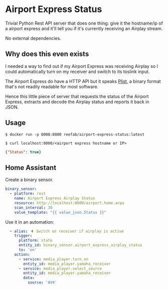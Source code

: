 # Airport Express Status

Trivial Python Rest API server that does one thing: give it the hostname/ip of a airport express and it'll tell you if it's currently receiving an Airplay stream.

No external dependencies.

## Why does this even exists

I needed a way to find out if my Airport Express was receiving Airplay so I could automatically turn on my receiver and switch to its toslink input.

The Airport Express do have a HTTP API but it speaks [Plist](https://en.wikipedia.org/wiki/Property_list), a binary format that's not readily readable for most software.

Hence this little piece of server that requests the status of the Airport Express, extracts and decode the Airplay status and reports it back in JSON.

## Usage

```shell
$ docker run -p 8000:8000 reefab/airport-express-status:latest
```

```shell
$ curl localhost:8000/<airport express hostname or IP>
```

```json
{"Status": true}
```

## Home Assistant

Create a binary sensor.

```yaml
binary_sensor:
  - platform: rest
    name: Airport Express Airplay Status
    resource: http://localhost:8000/airport.home.arpa
    scan_interval: 30
    value_template: "{{ value_json.Status }}"
```

Use it in an automation:

```yaml
  - alias: 🔈 Switch on receiver if airplay is active
    trigger:
      platform: state
      entity_id: binary_sensor.airport_express_airplay_status
      to: 'on'
    action:
      - service: media_player.turn_on
        entity_id: media_player.yamaha_receiver
      - service: media_player.select_source
        entity_id: media_player.yamaha_receiver
        data:
          source: 'AV4'
```
